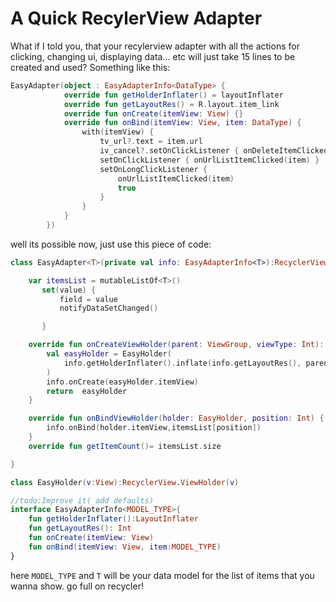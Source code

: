 # A Quick RecylerView Adapter

What if I told you, that your recylerview adapter with all the actions for clicking, changing ui, displaying data... etc will just take 15 lines to be created and used? Something like this:
```kotlin
EasyAdapter(object : EasyAdapterInfo<DataType> {
            override fun getHolderInflater() = layoutInflater
            override fun getLayoutRes() = R.layout.item_link
            override fun onCreate(itemView: View) {}
            override fun onBind(itemView: View, item: DataType) {
                with(itemView) {
                    tv_url?.text = item.url
                    iv_cancel?.setOnClickListener { onDeleteItemClicked(item) }
                    setOnClickListener { onUrlListItemClicked(item) }
                    setOnLongClickListener {
                        onUrlListItemClicked(item)
                        true
                    }
                }
            }
        })

```

well its possible now, just use this piece of code:

```kotlin
class EasyAdapter<T>(private val info: EasyAdapterInfo<T>):RecyclerView.Adapter<EasyHolder>(){

    var itemsList = mutableListOf<T>()
       set(value) {
           field = value
           notifyDataSetChanged()

       }

    override fun onCreateViewHolder(parent: ViewGroup, viewType: Int): EasyHolder {
        val easyHolder = EasyHolder(
            info.getHolderInflater().inflate(info.getLayoutRes(), parent, false)
        )
        info.onCreate(easyHolder.itemView)
        return  easyHolder
    }

    override fun onBindViewHolder(holder: EasyHolder, position: Int) {
        info.onBind(holder.itemView,itemsList[position])
    }
    override fun getItemCount()= itemsList.size

}

class EasyHolder(v:View):RecyclerView.ViewHolder(v)

//todo:Improve it( add defaults)
interface EasyAdapterInfo<MODEL_TYPE>{
    fun getHolderInflater():LayoutInflater
    fun getLayoutRes(): Int
    fun onCreate(itemView: View)
    fun onBind(itemView: View, item:MODEL_TYPE)
}
```

here `MODEL_TYPE` and `T` will be your data model for the list of items that you wanna show.
go full on recycler!

